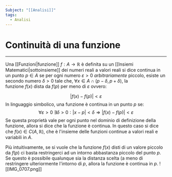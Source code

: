 ```yaml
---
Subject: "[[Analisi]]"
tags:
  - Analisi
---
```

# Continuità di una funzione
---
Una [[Funzioni|funzione]] $f:A \rightarrow\mathbb{R}$ è definita su un [[Insiemi Matematici|sottoinsieme]] dei numeri reali a valori reali si dice continua in un punto $p \in A$ se per ogni numero $\varepsilon>0$ _arbitrariamente_ piccolo, esiste un secondo numero $\delta >0$ tale che, $\forall x\in  A\cap (p-\delta,p+\delta)$, la funzione $f(x)$ dista da $f(p)$ per meno di $\varepsilon$ ovvero:

$$|f(x) - f(p)|<\varepsilon$$
In linguaggio simbolico, una funzione è continua in un punto $p$ se:$$\forall\varepsilon >0\ \exists \delta > 0 : |x-p|<\delta \Rightarrow |f(x)-f(p)|<\varepsilon$$
Se questa proprietà vale per ogni punto nel dominio di definizione della funzione, allora si dice che la funzione è continua. In questo caso si dice che $f(x) \in C(A,\mathbb{R})$, che è l'insieme delle funzioni continue a valori reali e variabili in $A$.

Più intuitivamente, se si vuole che la funzione $f(x)$ disti di un valore piccolo da $f(p)$ ci basta restringerci ad un intorno abbastanza piccolo del punto $p$. Se questo è possibile qualunque sia la distanza scelta (a meno di restringere ulteriormente l'intorno di $p$, allora la funzione è continua in $p$.
![[IMG_0707.png]]

